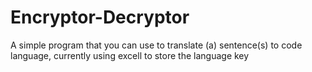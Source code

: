 # Encryptor-Decryptor
A simple program that you can use to translate (a) sentence(s) to code language, currently using excell to store the language key
